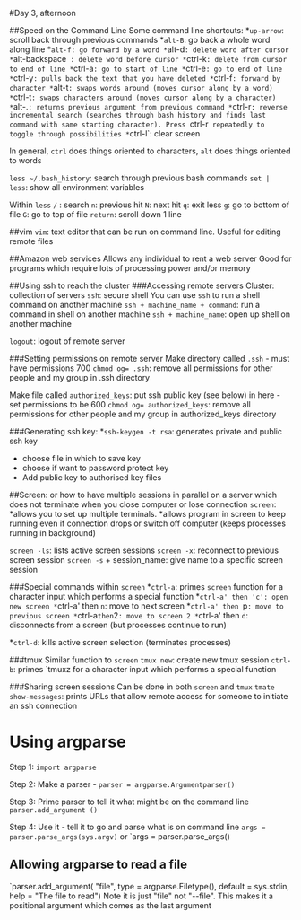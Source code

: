 #Day 3, afternoon

##Speed on the Command Line
Some command line shortcuts:
*`up-arrow`: scroll back through previous commands
*`alt-B`: go back a whole word along line
*`alt-f: go forward by a word
*`alt-d`: delete word after cursor
*`alt-backspace` : delete word before cursor
*`ctrl-k`: delete from cursor to end of line
*`ctrl-a`: go to start of line
*`ctrl-e`: go to end of line
*`ctrl-y`: pulls back the text that you have deleted
*`ctrl-f`: forward by character
*`alt-t`: swaps words around (moves cursor along by a word)
*`ctrl-t`: swaps characters around (moves cursor along by a character)
*`alt-.`: returns previous argument from previous command
*`ctrl-r`: reverse incremental search (searches through bash history and finds last command with same starting character). Press `ctrl-r` repeatedly to toggle through possibilities
*`ctrl-l`: clear screen

In general, `ctrl` does things oriented to characters, `alt` does things oriented to words

`less ~/.bash_history`: search through previous bash commands
`set | less`: show all environment variables

Within `less`
`/` : search
`n`: previous hit
`N`: next hit
`q`: exit less
`g`: go to bottom of file
`G`: go to top of file
`return`: scroll down 1 line

##vim
`vim`: text editor that can be run on command line. Useful for editing remote files

##Amazon web services
Allows any individual to rent a web server
Good for programs which require lots of processing power and/or memory

##Using ssh to reach the cluster
###Accessing remote servers
Cluster: collection of servers
`ssh`: secure shell
You can use `ssh` to run a shell command on another machine
`ssh + machine_name + command`: run a command in shell on another machine
`ssh + machine_name`: open up shell on another machine

`logout`: logout of remote server

###Setting permissions on remote server
Make directory called `.ssh` - must have permissions 700
`chmod og= .ssh`: remove all permissions for other people and my group in .ssh directory

Make file called `authorized_keys`: put ssh public key (see below) in here - set permissions to be 600
`chmod og= authorized_keys`: remove all permissions for other people and my group in authorized_keys directory

###Generating ssh key:
*`ssh-keygen -t rsa`: generates private and public ssh key
* choose file in which to save key
* choose if want to password protect key
* Add public key to authorised key files


##Screen: or how to have multiple sessions in parallel on a server which does not terminate when you close computer or lose connection
`screen`: 
*allows you to set up multiple terminals. 
*allows program in screen to keep running even if connection drops or switch off computer (keeps processes running in background)

`screen -ls`: lists active screen sessions
`screen -x`: reconnect to previous screen session
`screen -s` + session_name: give name to a specific screen session

###Special commands within `screen`
*`ctrl-a`: primes `screen` function for a character input which performs a special function
*`ctrl-a' then 'c': open new screen
*`ctrl-a' then `n`: move to next screen
*`ctrl-a' then `p`: move to previous screen
*`ctrl-a` then `2`: move to screen 2
*`ctrl-a' then `d`: disconnects from a screen (but processes continue to run)

*`ctrl-d`: kills active screen selection (terminates processes)


###tmux
Similar function to `screen`
`tmux new`: create new tmux session
`ctrl-b`: primes `tmuxz for a character input which performs a special function

###Sharing screen sessions
Can be done in both `screen` and `tmux`
`tmate show-messages`: prints URLs that allow remote access for someone to initiate an ssh connection


# Using argparse

Step 1: `import argparse`

Step 2: Make a parser - `parser = argparse.Argumentparser()`

Step 3: Prime parser to tell it what might be on the command line
`parser.add_argument ()`

Step 4: Use it - tell it to go and parse what is on command line
`args = parser.parse_args(sys.argv)`
or
`args = parser.parse_args()

## Allowing argparse to read a file
`parser.add_argument(
	"file", type = argparse.Filetype(), default = sys.stdin,
	help = "The file to read")
Note it is just "file" not "--file". This makes it a positional argument which comes as the last argument













































